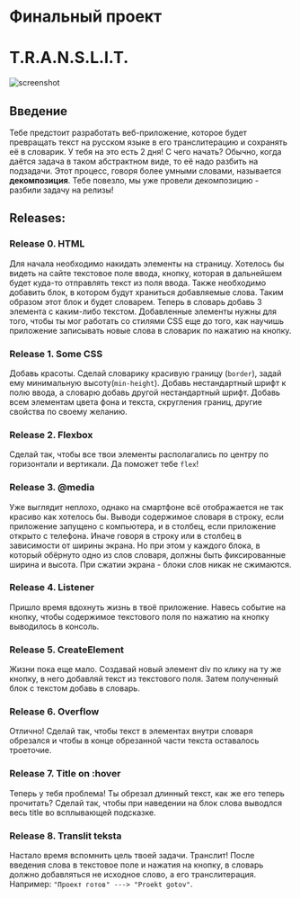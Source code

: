 # Финальный проект
# T.R.A.N.S.L.I.T.
![screenshot](T-R-A-N-S-L-I-T-💬.png)
## Введение
Тебе предстоит разработать веб-приложение, которое будет превращать текст на русском языке в его транслитерацию и сохранять её в словарик. У тебя на это есть 2 дня! 
С чего начать? Обычно, когда даётся задача в таком абстрактном виде, то её надо разбить на подзадачи. Этот процесс, говоря более умными словами, называется __декомпозиция__. Тебе повезло, мы уже провели декомпозицию - разбили задачу на релизы!


## Releases:

### Release 0. HTML

Для начала необходимо накидать элементы на страницу. Хотелось бы видеть на сайте текстовое поле ввода, кнопку, которая в дальнейшем будет куда-то отправлять текст из поля ввода. Также необходимо добавить блок, в котором будут храниться добавляемые слова. Таким образом этот блок и будет словарем. Теперь в словарь добавь 3 элемента с каким-либо текстом. Добавленные элементы нужны для того, чтобы ты мог работать со стилями CSS еще до того, как научишь приложение записывать новые слова в словарик по нажатию на кнопку.

### Release 1. Some CSS

Добавь красоты. Сделай словарику красивую границу (`border`), задай ему минимальную высоту(`min-height`). Добавь нестандартный шрифт к полю ввода, а словарю добавь другой нестандартный шрифт. Добавь всем элементам цвета фона и текста, скругления границ, другие свойства по своему желанию.

### Release 2. Flexbox

Сделай так, чтобы все твои элементы располагались по центру по горизонтали и вертикали. Да поможет тебе `flex`!

### Release 3. @media

Уже выглядит неплохо, однако на смартфоне всё отображается не так красиво как хотелось бы. Выводи содержимое словаря в строку, если приложение запущено с компьютера, и в столбец, если приложение открыто с телефона. Иначе говоря в строку или в столбец в зависимости от ширины экрана. 
Но при этом у каждого блока, в который обёрнуто одно из слов словаря, должны быть фиксированные ширина и высота. При сжатии экрана - блоки слов никак не сжимаются.

### Release 4. Listener

Пришло время вдохнуть жизнь в твоё приложение. Навесь событие на кнопку, чтобы содержимое текстового поля по нажатию на кнопку выводилось в консоль.

### Release 5. CreateElement

Жизни пока еще мало. Создавай новый элемент div по клику на ту же кнопку, в него добавляй текст из текстового поля. Затем полученный блок с текстом добавь в словарь.

### Release 6. Overflow

Отлично! Сделай так, чтобы текст в элементах внутри словаря обрезался и чтобы в конце обрезанной части текста оставалось троеточие.


### Release 7. Title on :hover

Теперь у тебя проблема! Ты обрезал длинный текст, как же его теперь прочитать? Сделай так, чтобы при наведении на блок слова выводлся весь title во всплывающей подсказке.


### Release 8. Translit teksta
Настало время вспомнить цель твоей задачи. Транслит! После введения слова в текстовое поле и нажатия на кнопку, в словарь должно добавляться не исходное слово, а его транслитерация. Например: `"Проект готов" ---> "Proekt gotov"`.
